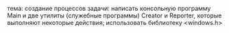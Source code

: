 тема: создание процессов
задачи: написать консольную программу Main и две утилиты (служебные программы)
Creator и Reporter, которые выполняют некоторые действия; использовать библиотеку <windows.h>
